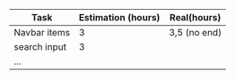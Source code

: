 | Task         | Estimation (hours) | Real(hours) |
|--------------|--------------------|-------------|
| Navbar items | 3                  |3,5 (no end) |
| search input | 3                  |             |
| ...          |                    |             |


